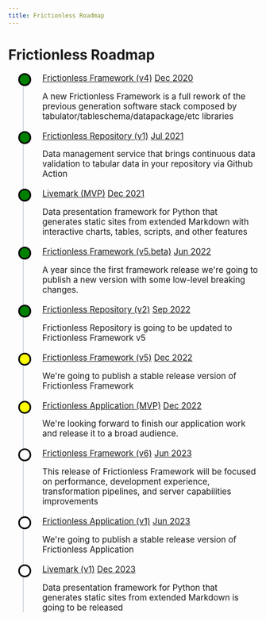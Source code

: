 ```yaml
---
title: Frictionless Roadmap
---
```


# Frictionless Roadmap

<ul class="timeline">
<li class="done">
  <a target="_blank" href="https://framework.frictionlessdata.io/">Frictionless Framework (v4)</a>
  <a href="#" class="float-right">Dec 2020</a>
  <p>A new Frictionless Framework is a full rework of the previous generation software stack composed by tabulator/tableschema/datapackage/etc libraries</p>
</li>

<li class="done">
  <a target="_blank" href="https://repository.frictionlessdata.io/">Frictionless Repository (v1)</a>
  <a href="#" class="float-right">Jul 2021</a>
  <p>Data management service that brings continuous data validation to tabular data in your repository via Github Action</p>
</li>

<li class="done">
  <a target="_blank" href="https://framework.frictionlessdata.io/">Livemark (MVP)</a>
  <a href="#" class="float-right">Dec 2021</a>
  <p>Data presentation framework for Python that generates static sites from extended Markdown with interactive charts, tables, scripts, and other features</p>
</li>

<li class="done">
  <a target="_blank" href="https://framework.frictionlessdata.io/">Frictionless Framework (v5.beta)</a>
  <a href="#" class="float-right">Jun 2022</a>
  <p>A year since the first framework release we're going to publish a new version with some low-level breaking changes.</p>
</li>

<li class="done">
  <a target="_blank" href="https://repository.frictionlessdata.io/">Frictionless Repository (v2)</a>
  <a href="#" class="float-right">Sep 2022</a>
  <p>Frictionless Repository is going to be updated to Frictionless Framework v5</p>
</li>

<li class="current">
  <a target="_blank" href="https://framework.frictionlessdata.io/">Frictionless Framework (v5)</a>
  <a href="#" class="float-right">Dec 2022</a>
  <p>We're going to publish a stable release version of Frictionless Framework </p>
</li>

<li class="current">
  <a target="_blank" href="">Frictionless Application (MVP)</a>
  <a href="#" class="float-right">Dec 2022</a>
  <p>We're looking forward to finish our application work and release it to a broad audience.</p>
</li>

<li>
  <a target="_blank" href="https://framework.frictionlessdata.io/">Frictionless Framework (v6)</a>
  <a href="#" class="float-right">Jun 2023</a>
  <p>This release of Frictionless Framework will be focused on performance, development experience, transformation pipelines, and server capabilities improvements</p>
</li>

<li>
  <a target="_blank" href="">Frictionless Application (v1)</a>
  <a href="#" class="float-right">Jun 2023</a>
  <p>We're going to publish a stable release version of Frictionless Application</p>
</li>

<li>
  <a target="_blank" href="https://livemark.frictionlessdata.io/">Livemark (v1)</a>
  <a href="#" class="float-right">Dec 2023</a>
  <p>Data presentation framework for Python that generates static sites from extended Markdown is going to be released</p>
</li>
</ul>

<style>
ul.timeline {
    list-style-type: none;
    position: relative;
    font-size: 120%;
}
ul.timeline:before {
    content: ' ';
    background: #d4d9df;
    display: inline-block;
    position: absolute;
    left: 29px;
    width: 2px;
    height: 100%;
    z-index: 400;
}
ul.timeline > li {
    margin: 20px 0;
    padding-left: 40px;
}
ul.timeline > li:before {
    content: ' ';
    background: white;
    display: inline-block;
    position: absolute;
    border-radius: 50%;
    border: 3px solid #000;
    left: 20px;
    width: 20px;
    height: 20px;
    z-index: 400;
}

ul.timeline > li.done:before {
    background: green;
}

ul.timeline > li.current:before {
    background: yellow;
}
</style>
